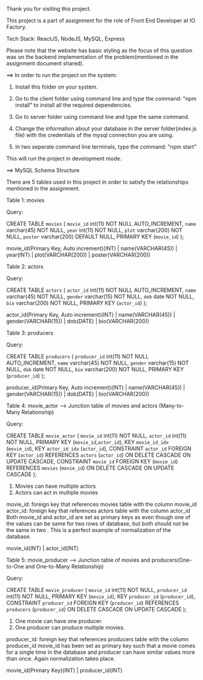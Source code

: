 Thank you for visiting this project.

This project is a part of assignment for the role of Front End Developer at IO Factory.

Tech Stack: ReactJS, NodeJS, MySQL, Express

Please note that the website has basic styling as the focus of this question was on the backend implementation of the problem(mentioned in the assignment document shared).

==> In order to run the project on the system:

1. Install this folder on your system.

2. Go to the client folder using command line and type the command: 
        "npm install"
   to install all the required dependencies.

3. Go to server folder using command line and type the same command.

4. Change the information about your database in the server folder(index.js file) with the credentials of the mysql connection you are using.

5. In two seperate command line terminals, type the command: 
        "npm start"

This will run the project in development mode.

==> MySQL Schema Structure

There are 5 tables used in this project in order to satisfy the relationships mentioned in the assignment. 

Table 1: movies

Query:

CREATE TABLE `movies` (
  `movie_id` int(11) NOT NULL AUTO_INCREMENT,
  `name` varchar(45) NOT NULL,
  `year` int(11) NOT NULL,
  `plot` varchar(200) NOT NULL,
  `poster` varchar(200) DEFAULT NULL,
  PRIMARY KEY (`movie_id`)
);

movie_id(Primary Key, Auto increment)(INT)  |  name(VARCHAR(45))  | year(INT)  | plot(VARCHAR(200))  | poster(VARCHAR(200))

Table 2: actors

Query: 

CREATE TABLE `actors` (
  `actor_id` int(11) NOT NULL AUTO_INCREMENT,
  `name` varchar(45) NOT NULL,
  `gender` varchar(15) NOT NULL,
  `dob` date NOT NULL,
  `bio` varchar(200) NOT NULL,
  PRIMARY KEY (`actor_id`)
);

actor_id(Primary Key, Auto increment)(INT)  |  name(VARCHAR(45))  |  gender(VARCHAR(15))  |  dob(DATE)  |  bio(VARCHAR(200))

Table 3: producers

Query:

CREATE TABLE `producers` (
  `producer_id` int(11) NOT NULL AUTO_INCREMENT,
  `name` varchar(45) NOT NULL,
  `gender` varchar(15) NOT NULL,
  `dob` date NOT NULL,
  `bio` varchar(200) NOT NULL,
  PRIMARY KEY (`producer_id`)
);

producer_id(Primary Key, Auto increment)(INT)  |  name(VARCHAR(45))  |  gender(VARCHAR(15))  |  dob(DATE)  |  bio(VARCHAR(200))

Table 4: movie_actor --> Junction table of movies and actors (Many-to-Many Relationship)

Query:

CREATE TABLE `movie_actor` (
  `movie_id` int(11) NOT NULL,
  `actor_id` int(11) NOT NULL,
  PRIMARY KEY (`movie_id`,`actor_id`),
  KEY `movie_id_idx` (`movie_id`),
  KEY `actor_id_idx` (`actor_id`),
  CONSTRAINT `actor_id` FOREIGN KEY (`actor_id`) REFERENCES `actors` (`actor_id`) ON DELETE CASCADE ON UPDATE CASCADE,
  CONSTRAINT `movie_id` FOREIGN KEY (`movie_id`) REFERENCES `movies` (`movie_id`) ON DELETE CASCADE ON UPDATE CASCADE
);

1. Movies can have multiple actors
2. Actors can act in multiple movies

movie_id: foreign key that references movies table with the column movie_id
actor_id: foreign key that references actors table with the column actor_id
Both movie_id and actor_id are set as primary keys as even though one of the values can be same for two rows of database, but both should not be the same in two . This is a perfect example of normalization of the database.  

movie_id(INT)  |  actor_id(INT)

Table 5: movie_producer --> Junction table of movies and producers(One-to-One and One-to-Many Relationship)

Query:

CREATE TABLE `movie_producer` (
  `movie_id` int(11) NOT NULL,
  `producer_id` int(11) NOT NULL,
  PRIMARY KEY (`movie_id`),
  KEY `producer_id` (`producer_id`),
  CONSTRAINT `producer_id` FOREIGN KEY (`producer_id`) REFERENCES `producers` (`producer_id`) ON DELETE CASCADE ON UPDATE CASCADE
);

1. One movie can have one producer.
2. One producer can produce multiple movies.

producer_id: foreign key that references producers table with the column producer_id
movie_id has been set as primary key such that a movie comes for a single time in the database and producer can have similar values more than once. Again normalization takes place.

movie_id(Primary Key)(INT)  |  producer_id(INT)